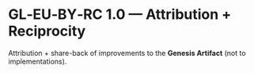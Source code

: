 # GL‑EU‑BY‑RC 1.0 — Attribution + Reciprocity
Attribution + share-back of improvements to the **Genesis Artifact** (not to implementations).
